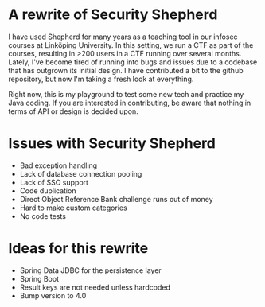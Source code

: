  
# A rewrite of Security Shepherd
I have used Shepherd for many years as a teaching tool in our infosec courses at Linköping University. In this setting, we run a CTF as part of the courses, resulting in >200 users in a CTF running over several months. Lately, I've become tired of running into bugs and issues due to a codebase that has outgrown its initial design. I have contributed a bit to the github repository, but now I'm taking a fresh look at everything.

Right now, this is my playground to test some new tech and practice my Java coding. If you are interested in contributing, be aware that nothing in terms of API or design is decided upon.

# Issues with Security Shepherd
* Bad exception handling
* Lack of database connection pooling
* Lack of SSO support
* Code duplication
* Direct Object Reference Bank challenge runs out of money
* Hard to make custom categories
* No code tests

# Ideas for this rewrite
* Spring Data JDBC for the persistence layer
* Spring Boot 
* Result keys are not needed unless hardcoded
* Bump version to 4.0
